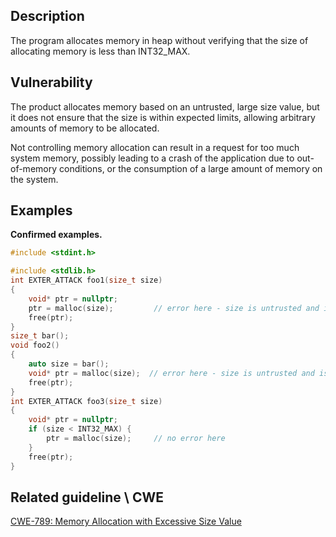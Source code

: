 ## Description

The program allocates memory in heap without verifying that the size of allocating memory is less than INT32_MAX.

## Vulnerability

The product allocates memory based on an untrusted, large size value, but it does not ensure that the size is within expected limits, allowing arbitrary amounts of memory to be allocated.

Not controlling memory allocation can result in a request for too much system memory, possibly leading to a crash of the application due to out-of-memory conditions, or the consumption of a large amount of memory on the system.

## Examples

**Confirmed examples.**

```cpp
#include <stdint.h>

#include <stdlib.h>
int EXTER_ATTACK foo1(size_t size)
{
    void* ptr = nullptr;
    ptr = malloc(size);  		// error here - size is untrusted and isn't checked before allocation
    free(ptr);
}
size_t bar();
void foo2()
{
    auto size = bar();
    void* ptr = malloc(size);  // error here - size is untrusted and isn't checked before allocation
    free(ptr);
}
int EXTER_ATTACK foo3(size_t size)
{
    void* ptr = nullptr;
    if (size < INT32_MAX) {
        ptr = malloc(size);  	// no error here
    }
    free(ptr);
}
```

## Related guideline \ CWE

[CWE-789: Memory Allocation with Excessive Size Value](https://cwe.mitre.org/data/definitions/789.md)
